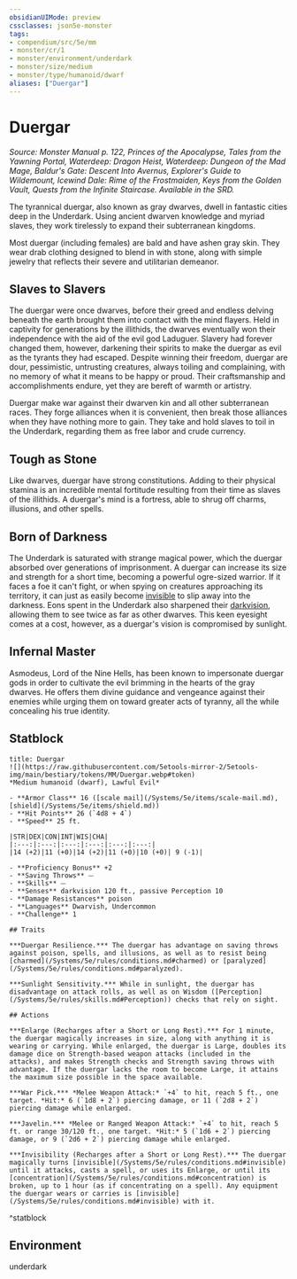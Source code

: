 ```yaml
---
obsidianUIMode: preview
cssclasses: json5e-monster
tags:
- compendium/src/5e/mm
- monster/cr/1
- monster/environment/underdark
- monster/size/medium
- monster/type/humanoid/dwarf
aliases: ["Duergar"]
---
```

# Duergar
*Source: Monster Manual p. 122, Princes of the Apocalypse, Tales from the Yawning Portal, Waterdeep: Dragon Heist, Waterdeep: Dungeon of the Mad Mage, Baldur's Gate: Descent Into Avernus, Explorer's Guide to Wildemount, Icewind Dale: Rime of the Frostmaiden, Keys from the Golden Vault, Quests from the Infinite Staircase. Available in the SRD.*  

The tyrannical duergar, also known as gray dwarves, dwell in fantastic cities deep in the Underdark. Using ancient dwarven knowledge and myriad slaves, they work tirelessly to expand their subterranean kingdoms.

Most duergar (including females) are bald and have ashen gray skin. They wear drab clothing designed to blend in with stone, along with simple jewelry that reflects their severe and utilitarian demeanor.

## Slaves to Slavers

The duergar were once dwarves, before their greed and endless delving beneath the earth brought them into contact with the mind flayers. Held in captivity for generations by the illithids, the dwarves eventually won their independence with the aid of the evil god Laduguer. Slavery had forever changed them, however, darkening their spirits to make the duergar as evil as the tyrants they had escaped. Despite winning their freedom, duergar are dour, pessimistic, untrusting creatures, always toiling and complaining, with no memory of what it means to be happy or proud. Their craftsmanship and accomplishments endure, yet they are bereft of warmth or artistry.

Duergar make war against their dwarven kin and all other subterranean races. They forge alliances when it is convenient, then break those alliances when they have nothing more to gain. They take and hold slaves to toil in the Underdark, regarding them as free labor and crude currency.

## Tough as Stone

Like dwarves, duergar have strong constitutions. Adding to their physical stamina is an incredible mental fortitude resulting from their time as slaves of the illithids. A duergar's mind is a fortress, able to shrug off charms, illusions, and other spells.

## Born of Darkness

The Underdark is saturated with strange magical power, which the duergar absorbed over generations of imprisonment. A duergar can increase its size and strength for a short time, becoming a powerful ogre-sized warrior. If it faces a foe it can't fight, or when spying on creatures approaching its territory, it can just as easily become [invisible](/Systems/5e/rules/conditions.md#invisible) to slip away into the darkness. Eons spent in the Underdark also sharpened their [darkvision](/Systems/5e/rules/senses.md#darkvision), allowing them to see twice as far as other dwarves. This keen eyesight comes at a cost, however, as a duergar's vision is compromised by sunlight.

## Infernal Master

Asmodeus, Lord of the Nine Hells, has been known to impersonate duergar gods in order to cultivate the evil brimming in the hearts of the gray dwarves. He offers them divine guidance and vengeance against their enemies while urging them on toward greater acts of tyranny, all the while concealing his true identity.

## Statblock

```ad-statblock
title: Duergar
![](https://raw.githubusercontent.com/5etools-mirror-2/5etools-img/main/bestiary/tokens/MM/Duergar.webp#token)
*Medium humanoid (dwarf), Lawful Evil*

- **Armor Class** 16 ([scale mail](/Systems/5e/items/scale-mail.md), [shield](/Systems/5e/items/shield.md))
- **Hit Points** 26 (`4d8 + 4`)
- **Speed** 25 ft.

|STR|DEX|CON|INT|WIS|CHA|
|:---:|:---:|:---:|:---:|:---:|:---:|
|14 (+2)|11 (+0)|14 (+2)|11 (+0)|10 (+0)| 9 (-1)|

- **Proficiency Bonus** +2
- **Saving Throws** ⏤
- **Skills** ⏤
- **Senses** darkvision 120 ft., passive Perception 10
- **Damage Resistances** poison
- **Languages** Dwarvish, Undercommon
- **Challenge** 1

## Traits

***Duergar Resilience.*** The duergar has advantage on saving throws against poison, spells, and illusions, as well as to resist being [charmed](/Systems/5e/rules/conditions.md#charmed) or [paralyzed](/Systems/5e/rules/conditions.md#paralyzed).

***Sunlight Sensitivity.*** While in sunlight, the duergar has disadvantage on attack rolls, as well as on Wisdom ([Perception](/Systems/5e/rules/skills.md#Perception)) checks that rely on sight.

## Actions

***Enlarge (Recharges after a Short or Long Rest).*** For 1 minute, the duergar magically increases in size, along with anything it is wearing or carrying. While enlarged, the duergar is Large, doubles its damage dice on Strength-based weapon attacks (included in the attacks), and makes Strength checks and Strength saving throws with advantage. If the duergar lacks the room to become Large, it attains the maximum size possible in the space available.

***War Pick.*** *Melee Weapon Attack:* `+4` to hit, reach 5 ft., one target. *Hit:* 6 (`1d8 + 2`) piercing damage, or 11 (`2d8 + 2`) piercing damage while enlarged.

***Javelin.*** *Melee or Ranged Weapon Attack:* `+4` to hit, reach 5 ft. or range 30/120 ft., one target. *Hit:* 5 (`1d6 + 2`) piercing damage, or 9 (`2d6 + 2`) piercing damage while enlarged.

***Invisibility (Recharges after a Short or Long Rest).*** The duergar magically turns [invisible](/Systems/5e/rules/conditions.md#invisible) until it attacks, casts a spell, or uses its Enlarge, or until its [concentration](/Systems/5e/rules/conditions.md#concentration) is broken, up to 1 hour (as if concentrating on a spell). Any equipment the duergar wears or carries is [invisible](/Systems/5e/rules/conditions.md#invisible) with it.
```
^statblock

## Environment

underdark